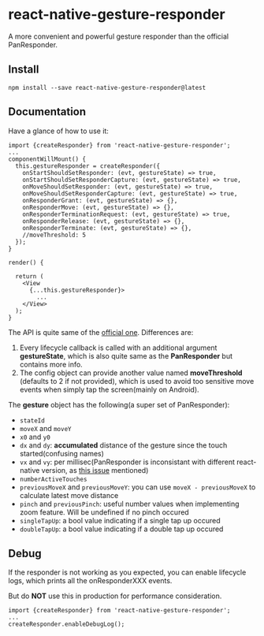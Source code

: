 # react-native-gesture-responder

A more convenient and powerful gesture responder than the official PanResponder.



## Install

`npm install --save react-native-gesture-responder@latest`



## Documentation

Have a glance of how to use it:

```
import {createResponder} from 'react-native-gesture-responder';
...
componentWillMount() {
  this.gestureResponder = createResponder({
    onStartShouldSetResponder: (evt, gestureState) => true,
    onStartShouldSetResponderCapture: (evt, gestureState) => true,
    onMoveShouldSetResponder: (evt, gestureState) => true,
    onMoveShouldSetResponderCapture: (evt, gestureState) => true,
    onResponderGrant: (evt, gestureState) => {},
    onResponderMove: (evt, gestureState) => {},
    onResponderTerminationRequest: (evt, gestureState) => true,
    onResponderRelease: (evt, gestureState) => {},
    onResponderTerminate: (evt, gestureState) => {},
    //moveThreshold: 5
  });
}

render() {
  
  return (
    <View
      {...this.gestureResponder}>
		...
    </View>
  );
}
```

The API is quite same of the [official one](https://facebook.github.io/react-native/docs/gesture-responder-system.html). Differences are:

1. Every lifecycle callback is called with an additional argument **gestureState**, which is also quite same as the **PanResponder** but contains more info.
2. The config object can provide another value named **moveThreshold** (defaults to 2 if not provided), which is used to avoid too sensitive move events when simply tap the screen(mainly on Android).

The **gesture** object has the following(a super set of PanResponder):

* `stateId`
* `moveX` and `moveY`
* `x0` and `y0`
* `dx` and `dy`: **accumulated** distance of the gesture since the touch started(confusing names)
* `vx` and `vy`: per millisec(PanResponder is inconsistant with different react-native version, as [this issue](https://github.com/facebook/react-native/issues/8104) mentioned)
* `numberActiveTouches`
* `previousMoveX` and `previousMoveY`: you can use `moveX - previousMoveX` to calculate latest move distance
* `pinch` and `previousPinch`: useful number values when implementing zoom feature. Will be undefined if no pinch occured
* `singleTapUp`: a bool value indicating if a single tap up occured
* `doubleTapUp`: a bool value indicating if a double tap up occured




## Debug

If the responder is not working as you expected, you can enable lifecycle logs, which prints all the onResponderXXX events. 

But do **NOT** use this in production for performance consideration.

```
import {createResponder} from 'react-native-gesture-responder';
...
createResponder.enableDebugLog();
```

